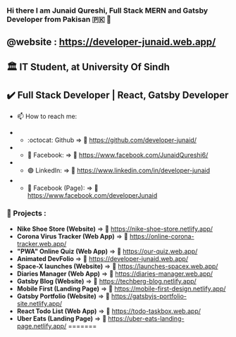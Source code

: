 
### Hi there I am Junaid Qureshi, Full Stack MERN and Gatsby Developer from Pakisan :pakistan: 👋
## @website : https://developer-junaid.web.app/

## :classical_building: IT Student, at University Of Sindh
## :heavy_check_mark: Full Stack Developer | React, Gatsby Developer


- 📫 How to reach me:  

- - :octocat: Github              => :link:	https://github.com/developer-junaid/
- - :large_blue_circle: Facebook: => :link:	https://www.facebook.com/JunaidQureshi6/
- - :purple_circle: LinkedIn:     => :link:	https://www.linkedin.com/in/developer-junaid
- - :large_blue_diamond: Facebook (Page): => :link:	https://www.facebook.com/developerJunaid

### :medal_sports: Projects :
- 	 **Nike Shoe Store (Website)** => :link:	https://nike-shoe-store.netlify.app/
- 	**Corona Virus Tracker (Web App)** => :link:	https://online-corona-tracker.web.app/
- **"PWA" Online Quiz (Web App)**      => :link: https://our-quiz.web.app/
-  **Animated DevFolio**         => :link: https://developer-junaid.web.app/
-   **Space-X launches (Website)** =>  :link: https://launches-spacex.web.app/
-  **Diaries Manager (Web App)** =>  :link: https://diaries-manager.web.app/
-  **Gatsby Blog (Website)**      => :link: https://techberg-blog.netlify.app/
-  **Mobile First (Landing Page)**      => :link: https://mobile-first-design.netlify.app/
-  **Gatsby Portfolio (Website)**      => :link: https://gatsbyjs-portfolio-site.netlify.app/
-  **React Todo List (Web App)**     => :link: https://todo-taskbox.web.app/
-  **Uber Eats (Landing Page)**      => :link: https://uber-eats-landing-page.netlify.app/
=======

